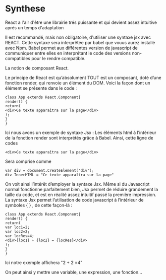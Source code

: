 # Synthese

React a l'air d'être une librairie trés puissante et qui devient assez intuitive aprés un temps d'adaptation

Il est recommandé, mais non obligatoire, d'utiliser une syntaxe jsx avec REACT. Cette syntaxe sera interprêtée par babel que vouus aurez installé avec Npm. Babel permet aux différentes version de javascript de communiquer entre elles en interprétant le code des versions non-compatibles pour le rendre compatible.

La notion de composant React.

Le principe de React est qu’absolument TOUT est un composant, doté d’une fonction render, qui renvoie un élément du DOM.
Voici la façon dont un élément se présente dans le code : 

    class App extends React.Component{
    render() {
    return(
    <div>Ce texte apparaîtra sur la page</div>
    );
    }
    }

Ici nous avons un exemple de syntaxe Jsx : Les éléments html à l’intérieur de la fonction render sont interprétés grâce à Babel.
Ainsi, cette ligne de codes

    <div>Ce texte apparaîtra sur la page</div>

Sera comprise comme

    var div = document.CreateElement('div');
    div InnerHTML = "Ce texte apparaîtra sur la page"

On voit ainsi l’intérêt d’employer la syntaxe Jsx. Même si du Javascript normal fonctionne parfaitement bien, Jsx permet de réduire grandement la taille du code, et est en réalité assez  intuitif passé la première impression.
La syntaxe Jsx permet l’utilisation de code javascript à l’intérieur de symboles { } , de cette façon-là : 

    class App extends React.Component{
    render() {
    return(
    var loc1=2;
    var loc2=2;
    var locRes=4;
    <div>{loc1} + {loc2} = {locRes}</div>
    );
    }
    }

Ici notre exemple affichera "2 + 2 =4"

On peut ainsi y mettre une variable, une expression,  une fonction…
